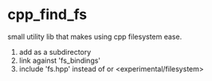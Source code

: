 # cpp_find_fs
small utility lib that makes using cpp filesystem ease. 
1) add as a subdirectory
2) link against 'fs_bindings'
3) include 'fs.hpp' instead of <filesystem> or <experimental/filesystem>
